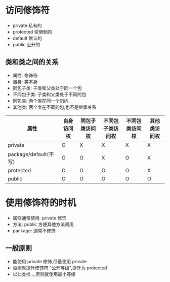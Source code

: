 # 访问修饰符

* private 私有的
* protected 受限制的
* default 默认的
* public 公开的

## 类和类之间的关系

* 属性: 修饰符
* 自身: 类本身
* 同包子类: 子类和父类处于同一个包
* 不同包子类: 子类和父类处于不同的包
* 同包类: 两个类在同一个包内
* 其他类: 两个类在不同的包,也不是继承关系

| 属性 | 自身访问权 | 同包子类访问权 | 不同包子类访问权 | 不同包类访问权 | 其他类访问权 |
|---|---|---|---|---|---|
| private | O | X | X | X | X |
| package/default(不写) | O | O | X | O | X |
| protected | O | O | O | O | X |
| public | O | O | O | O | O |

# 使用修饰符的时机

* 属性通常使用: private 修饰
* 方法: public 方便其他方法调用
* package: 通常不修饰

## 一般原则

* 能使用 private 修饰,尽量使用 private
* 否则就提升修饰符 "公开等级",提升为 protected
* 以此类推...,否则就使用最小等级